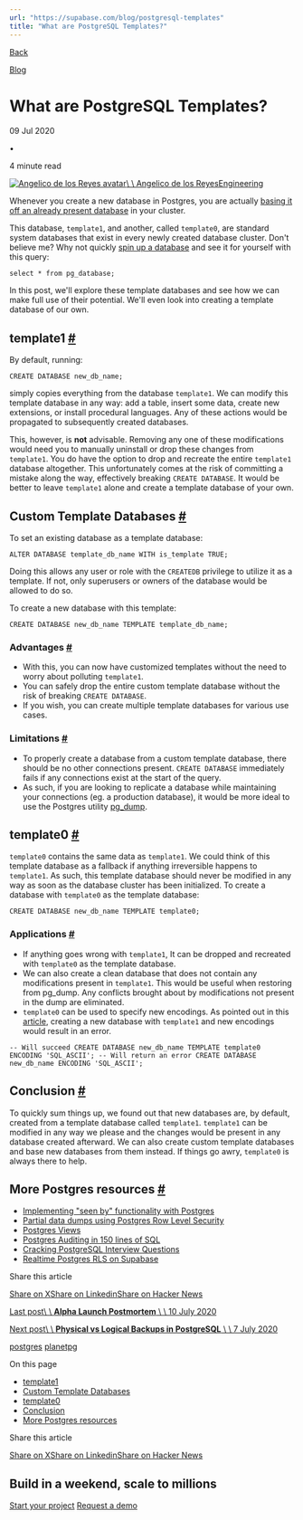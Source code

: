 ```yaml
---
url: "https://supabase.com/blog/postgresql-templates"
title: "What are PostgreSQL Templates?"
---
```


[Back](https://supabase.com/blog)

[Blog](https://supabase.com/blog)

# What are PostgreSQL Templates?

09 Jul 2020

•

4 minute read

[![Angelico de los Reyes avatar](https://supabase.com/_next/image?url=https%3A%2F%2Fgithub.com%2Fdragarcia.png&w=96&q=75&dpl=dpl_7FY8EmFQ6G3YqautJ4Fvh1viLnvu)\\
\\
Angelico de los ReyesEngineering](https://github.com/dragarcia)

Whenever you create a new database in Postgres, you are actually [basing it off an already present database](https://www.postgresql.org/docs/current/manage-ag-templatedbs.html) in your cluster.

This database, `template1`, and another, called `template0`, are standard system databases that exist in every newly created database cluster. Don't believe me? Why not quickly [spin up a database](https://supabase.com/docs/postgres/server/about) and see it for yourself with this query:

`
select * from pg_database;
`

In this post, we'll explore these template databases and see how we can make full use of their potential. We'll even look into creating a template database of our own.

## template1 [\#](https://supabase.com/blog/postgresql-templates\#template1)

By default, running:

`
CREATE DATABASE new_db_name;
`

simply copies everything from the database `template1`. We can modify this template database in any way: add a table, insert some data, create new extensions, or install procedural languages. Any of these actions would be propagated to subsequently created databases.

This, however, is **not** advisable. Removing any one of these modifications would need you to manually uninstall or drop these changes from `template1`. You do have the option to drop and recreate the entire `template1` database altogether. This unfortunately comes at the risk of committing a mistake along the way, effectively breaking `CREATE DATABASE`. It would be better to leave `template1` alone and create a template database of your own.

## Custom Template Databases [\#](https://supabase.com/blog/postgresql-templates\#custom-template-databases)

To set an existing database as a template database:

`
ALTER DATABASE template_db_name WITH is_template TRUE;
`

Doing this allows any user or role with the `CREATEDB` privilege to utilize it as a template. If not, only superusers or owners of the database would be allowed to do so.

To create a new database with this template:

`
CREATE DATABASE new_db_name TEMPLATE template_db_name;
`

### Advantages [\#](https://supabase.com/blog/postgresql-templates\#advantages)

- With this, you can now have customized templates without the need to worry about polluting `template1`.
- You can safely drop the entire custom template database without the risk of breaking `CREATE DATABASE`.
- If you wish, you can create multiple template databases for various use cases.

### Limitations [\#](https://supabase.com/blog/postgresql-templates\#limitations)

- To properly create a database from a custom template database, there should be no other connections present. `CREATE DATABASE` immediately fails if any connections exist at the start of the query.
- As such, if you are looking to replicate a database while maintaining your connections (eg. a production database), it would be more ideal to use the Postgres utility [pg\_dump](https://www.postgresql.org/docs/12/app-pgdump.html).

## template0 [\#](https://supabase.com/blog/postgresql-templates\#template0)

`template0` contains the same data as `template1`. We could think of this template database as a fallback if anything irreversible happens to `template1`. As such, this template database should never be modified in any way as soon as the database cluster has been initialized. To create a database with `template0` as the template database:

`
CREATE DATABASE new_db_name TEMPLATE template0;
`

### Applications [\#](https://supabase.com/blog/postgresql-templates\#applications)

- If anything goes wrong with `template1`, It can be dropped and recreated with `template0` as the template database.
- We can also create a clean database that does not contain any modifications present in `template1`. This would be useful when restoring from pg\_dump. Any conflicts brought about by modifications not present in the dump are eliminated.
- `template0` can be used to specify new encodings. As pointed out in this [article](https://hashrocket.com/blog/posts/exploring-the-default-postgres-template-databases#:~:text=we%20can't%20edit%20the%20locale%20or%20encoding%20of%20a%20database%20copied%20from%20template1), creating a new database with `template1` and new encodings would result in an error.

`
-- Will succeed
CREATE DATABASE new_db_name TEMPLATE template0 ENCODING 'SQL_ASCII';
-- Will return an error
CREATE DATABASE new_db_name ENCODING 'SQL_ASCII';
`

## Conclusion [\#](https://supabase.com/blog/postgresql-templates\#conclusion)

To quickly sum things up, we found out that new databases are, by default, created from a template database called `template1`. `template1` can be modified in any way we please and the changes would be present in any database created afterward. We can also create custom template databases and base new databases from them instead. If things go awry, `template0` is always there to help.

## More Postgres resources [\#](https://supabase.com/blog/postgresql-templates\#more-postgres-resources)

- [Implementing "seen by" functionality with Postgres](https://supabase.com/blog/seen-by-in-postgresql)
- [Partial data dumps using Postgres Row Level Security](https://supabase.com/blog/partial-postgresql-data-dumps-with-rls)
- [Postgres Views](https://supabase.com/blog/postgresql-views)
- [Postgres Auditing in 150 lines of SQL](https://supabase.com/blog/audit)
- [Cracking PostgreSQL Interview Questions](https://supabase.com/blog/cracking-postgres-interview)
- [Realtime Postgres RLS on Supabase](https://supabase.com/blog/realtime-row-level-security-in-postgresql)

Share this article

[Share on X](https://twitter.com/intent/tweet?url=https%3A%2F%2Fsupabase.com%2Fblog%2Fpostgresql-templates&text=What%20are%20PostgreSQL%20Templates%3F)[Share on Linkedin](https://www.linkedin.com/shareArticle?url=https%3A%2F%2Fsupabase.com%2Fblog%2Fpostgresql-templates&text=What%20are%20PostgreSQL%20Templates%3F)[Share on Hacker News](https://news.ycombinator.com/submitlink?u=https%3A%2F%2Fsupabase.com%2Fblog%2Fpostgresql-templates&t=What%20are%20PostgreSQL%20Templates%3F)

[Last post\\
\\
**Alpha Launch Postmortem** \\
\\
10 July 2020](https://supabase.com/blog/alpha-launch-postmortem)

[Next post\\
\\
**Physical vs Logical Backups in PostgreSQL** \\
\\
7 July 2020](https://supabase.com/blog/postgresql-physical-logical-backups)

[postgres](https://supabase.com/blog/tags/postgres) [planetpg](https://supabase.com/blog/tags/planetpg)

On this page

- [template1](https://supabase.com/blog/postgresql-templates#template1)
- [Custom Template Databases](https://supabase.com/blog/postgresql-templates#custom-template-databases)
- [template0](https://supabase.com/blog/postgresql-templates#template0)
- [Conclusion](https://supabase.com/blog/postgresql-templates#conclusion)
- [More Postgres resources](https://supabase.com/blog/postgresql-templates#more-postgres-resources)

Share this article

[Share on X](https://twitter.com/intent/tweet?url=https%3A%2F%2Fsupabase.com%2Fblog%2Fpostgresql-templates&text=What%20are%20PostgreSQL%20Templates%3F)[Share on Linkedin](https://www.linkedin.com/shareArticle?url=https%3A%2F%2Fsupabase.com%2Fblog%2Fpostgresql-templates&text=What%20are%20PostgreSQL%20Templates%3F)[Share on Hacker News](https://news.ycombinator.com/submitlink?u=https%3A%2F%2Fsupabase.com%2Fblog%2Fpostgresql-templates&t=What%20are%20PostgreSQL%20Templates%3F)

## Build in a weekend, scale to millions

[Start your project](https://supabase.com/dashboard) [Request a demo](https://supabase.com/contact/sales)